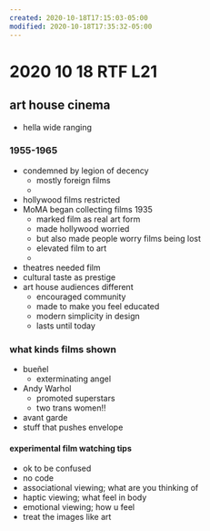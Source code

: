```yaml
---
created: 2020-10-18T17:15:03-05:00
modified: 2020-10-18T17:35:32-05:00
---
```


# 2020 10 18 RTF L21

## art house cinema

- hella wide ranging


### 1955-1965
- condemned by legion of decency
  - mostly foreign films
  - 
- hollywood films restricted
- MoMA began collecting films 1935
  - marked film as real art form
  - made hollywood worried
  - but also made people worry films being lost
  - elevated film to art
  - 
- theatres needed film
- cultural taste as prestige
- art house audiences different
  - encouraged community
  - made to make you feel educated
  - modern simplicity in design
  - lasts until today

### what kinds films shown
- bueñel
  - exterminating angel
- Andy Warhol
  - promoted superstars
  - two trans women!!
- avant garde
- stuff that pushes envelope

#### experimental film watching tips
- ok to be confused
- no code
- associational viewing; what are you thinking of
- haptic viewing; what feel in body
- emotional viewing; how u feel
- treat the images like art